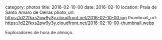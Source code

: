 category: photos 
title: 2016-02-10-00
date: 2016-02-10
location: Praia de Santo Amaro de Oeiras
photo_url: https://d22fkxs2pw9y3y.cloudfront.net/2016-02-10-00.jpg
thumbnail_url: https://d22fkxs2pw9y3y.cloudfront.net/2016-02-10-00-thumbnail.webp

Exploradores de hora de almoço.                     